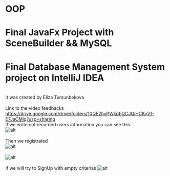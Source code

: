 # OOP
# Final JavaFx Project with SceneBuilder && MySQL
# Final Database Management System project on IntelliJ IDEA
<br>It was created by Eliza Tursunbekova
<br><br>Link to the video feedbacks https://drive.google.com/drive/folders/10QE2hvPWkpfjQCJQiHCKvV1-E7JaCMlq?usp=sharing<br>
If we write not recorded users information you can see this<br>
![alt](https://sun9-52.userapi.com/impg/koz4_iEYzjb71K3s-ROf4tfCu15HXyuFx6cf9Q/0cS4MkjhfNo.jpg?size=1346x673&quality=96&sign=edc899f74a49f78e4e3d6ddc9c920d64&type=album)
<br><br>
Then we registrated<br>
![alt](https://sun9-52.userapi.com/impg/4eMvHYAcZ95Eo65eywAzFBCx3Z_n_oCTq049iA/E9O43VCsy8M.jpg?size=1076x668&quality=96&sign=c25e02c52e801fdfbfe563208f51e476&type=album)
<br><br>
![alt](https://sun9-79.userapi.com/impg/i7yOAxYXR8oTUq_jfdkHdkzpLCcioacY9AdFHQ/rZ-zlfU3dNQ.jpg?size=1069x674&quality=96&sign=1df5601b294e67a918d3c43be1695487&type=album)
<br><br>
If we will try to SignUp with empty criterias 
![alt](https://sun9-67.userapi.com/impg/tamJStJ0Kq-FDmqhyQKAEiYJdJotnR86_lLQVg/oVZ628V-F9Q.jpg?size=1255x698&quality=96&sign=521a647778d10719fcd6f83b6a5f832b&type=album)
